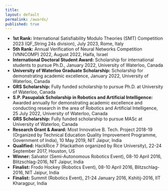 ```yaml
---
title:
layout: default
permalink: /awards/
published: true
---
```


- <b>1st Rank:</b> International Satisfiability Modulo Theories (SMT) Competition 2023 (QF_String 24s division), July 2023, Rome, Italy
- **5th Rank:** Annual Verification of Neural Networks Competition (VNNCOMP) 2022, August 2022, Haifa, Israel
- **International Doctoral Student Award:** Scholarship for international students to pursue Ph.D., January 2022, University of Waterloo, Canada
- **University of Waterloo Graduate Scholarship:** Scholarship for demonstrating academic excellence, January 2022, University of Waterloo, Canada
- **GRS Scholarship:** Fully funded scholarship to pursue Ph.D. at University of Waterloo, Canada
- **S.P. Pasupalak Scholarship in Robotics and Artificial Intelligence:** Awarded annually for demonstrating academic excellence and conducting research in the area of Robotics and Artificial Intelligence, 25 July 2022, University of Waterloo, Canada
- **GRS Scholarship:** Fully funded scholarship to pursue MASc at University of Waterloo, Canada
- **Research Grant & Award:** Most Innovative B. Tech. Project 2018-19 (Organized by Technical Education Quality Improvement Programme, Government of India), 10 May 2019, NIT Jaipur, India
- **Qualified:** HackRice 7 (Hackathon organized by Rice University), 22-24 September 2017, Houston, US
- **Winner:** Salvator (Semi-Autonomous Robotics Event), 08-10 April 2016, Blitzschlag-2016, NIT Jaipur, India
- **Finalist:** Frodo Hockey (Robotics Event), 08-10 April 2016, Blitzschlag-2016, NIT Jaipur, India
- **Finalist:** Summit (Robotics Event), 21-24 January 2016, Kshitij-2016, IIT Kharagpur, India
